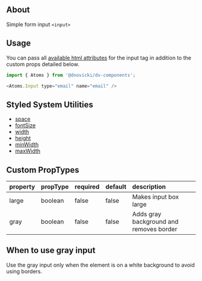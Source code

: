 ## About
Simple form input `<input>`

## Usage
You can pass all [available html attributes](https://developer.mozilla.org/en-US/docs/Web/HTML/Element/input) for the input tag in addition to the custom props detailed below.

```javascript
import { Atoms } from '@dnovicki/dv-components';

<Atoms.Input type="email" name="email" />
```

## Styled System Utilities
* [space](https://jxnblk.com/styled-system/api#space-responsive)
* [fontSize](http://jxnblk.com/styled-system/api#fontsize-responsive)
* [width](http://jxnblk.com/styled-system/api#layout)
* [height](http://jxnblk.com/styled-system/api#layout)
* [minWidth](http://jxnblk.com/styled-system/api#layout)
* [maxWidth](http://jxnblk.com/styled-system/api#layout)

## Custom PropTypes
| property | propType | required | default | description                             |
|:---------|:---------|:---------|:--------|:----------------------------------------|
| large    | boolean  | false    | false   | Makes input box large                   |
| gray     | boolean  | false    | false   | Adds gray background and removes border |

## When to use gray input
Use the gray input only when the element is on a white background to avoid using borders.

